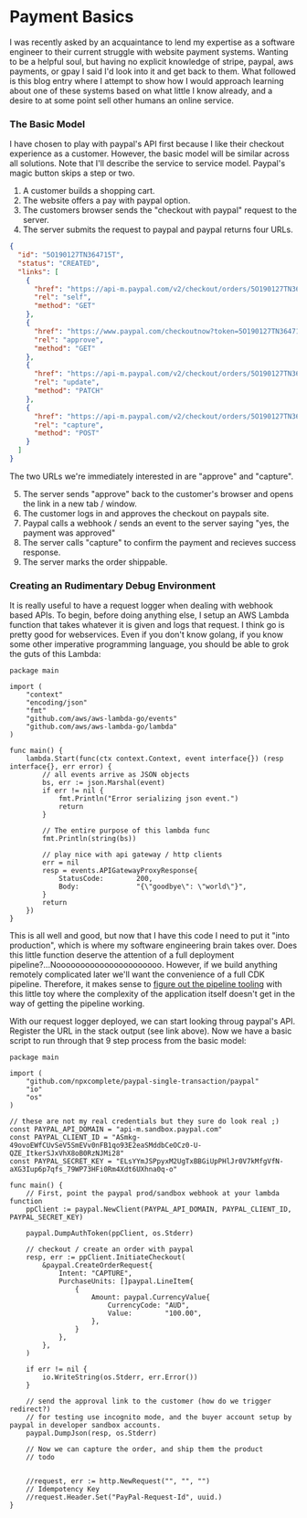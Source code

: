 
# Payment Basics

I was recently asked by an acquaintance to lend my expertise as a software engineer to their current struggle with website payment systems.
Wanting to be a helpful soul, but having no explicit knowledge of stripe, paypal, aws payments, or gpay I said I'd look into it and get back to them.
What followed is this blog entry where I attempt to show how I would approach learning about one of these systems based on what little I know already, and a desire to at some point sell other humans an online service.

### The Basic Model

I have chosen to play with paypal's API first because I like their checkout experience as a customer. 
However, the basic model will be similar across all solutions. 
Note that I'll describe the service to service model.
Paypal's magic button skips a step or two.

1) A customer builds a shopping cart.
2) The website offers a pay with paypal option.
3) The customers browser sends the "checkout with paypal" request to the server.
4) The server submits the request to paypal and paypal returns four URLs. 
```json
{
  "id": "5O190127TN364715T",
  "status": "CREATED",
  "links": [
    {
      "href": "https://api-m.paypal.com/v2/checkout/orders/5O190127TN364715T",
      "rel": "self",
      "method": "GET"
    },
    {
      "href": "https://www.paypal.com/checkoutnow?token=5O190127TN364715T",
      "rel": "approve",
      "method": "GET"
    },
    {
      "href": "https://api-m.paypal.com/v2/checkout/orders/5O190127TN364715T",
      "rel": "update",
      "method": "PATCH"
    },
    {
      "href": "https://api-m.paypal.com/v2/checkout/orders/5O190127TN364715T/capture",
      "rel": "capture",
      "method": "POST"
    }
  ]
}
```
The two URLs we're immediately interested in are "approve" and "capture".

5) The server sends "approve" back to the customer's browser and opens the link in a new tab / window.
6) The customer logs in and approves the checkout on paypals site.
7) Paypal calls a webhook / sends an event to the server saying "yes, the payment was approved"
8) The server calls "capture" to confirm the payment and recieves success response.
9) The server marks the order shippable.

### Creating an Rudimentary Debug Environment

It is really useful to have a request logger when dealing with webhook based APIs. 
To begin, before doing anything else, I setup an AWS Lambda function that takes whatever it is given and logs that request.
I think go is pretty good for webservices.
Even if you don't know golang, if you know some other imperative programming language, you should be able to grok the guts of this Lambda:
```golang
package main

import (
	"context"
	"encoding/json"
	"fmt"
	"github.com/aws/aws-lambda-go/events"
	"github.com/aws/aws-lambda-go/lambda"
)

func main() {
	lambda.Start(func(ctx context.Context, event interface{}) (resp interface{}, err error) {
		// all events arrive as JSON objects
		bs, err := json.Marshal(event)
		if err != nil {
			fmt.Println("Error serializing json event.")
			return
		}

		// The entire purpose of this lambda func
		fmt.Println(string(bs))

		// play nice with api gateway / http clients
		err = nil
		resp = events.APIGatewayProxyResponse{
			StatusCode:        200,
			Body:              "{\"goodbye\": \"world\"}",
		}
		return
	})
}
```
This is all well and good, but now that I have this code I need to put it "into production", which is where my software engineering brain takes over.
Does this little function deserve the attention of a full deployment pipeline?...Noooooooooooooooooooooo.
However, if we build anything remotely complicated later we'll want the convenience of a full CDK pipeline.
Therefore, it makes sense to [figure out the pipeline tooling](https://npxcomplete.github.io/2021-07-12/payment-basics-setup) with this little toy where the complexity of the application itself doesn't get in the way of getting the pipeline working.

With our request logger deployed, we can start looking throug paypal's API.
Register the URL in the stack output (see link above).
Now we have a basic script to run through that 9 step process from the basic model:
```golang
package main

import (
	"github.com/npxcomplete/paypal-single-transaction/paypal"
	"io"
	"os"
)

// these are not my real credentials but they sure do look real ;)
const PAYPAL_API_DOMAIN = "api-m.sandbox.paypal.com"
const PAYPAL_CLIENT_ID = "ASmkg-49ovoEWfCUvSeV5SmEVv0nFB1qo93E2eaSMddbCeOCz0-U-QZE_ItkerSJxVhX8oB0RzNJMi28"
const PAYPAL_SECRET_KEY = "ELsYYmJSPpyxM2UgTxBBGiUpPHlJr0V7kMfgVfN-aXG3Iup6p7qfs_79WP73HFi0Rm4Xdt6UXhna0q-o"

func main() {
	// First, point the paypal prod/sandbox webhook at your lambda function
	ppClient := paypal.NewClient(PAYPAL_API_DOMAIN, PAYPAL_CLIENT_ID, PAYPAL_SECRET_KEY)

	paypal.DumpAuthToken(ppClient, os.Stderr)

	// checkout / create an order with paypal
	resp, err := ppClient.InitiateCheckout(
		&paypal.CreateOrderRequest{
			Intent: "CAPTURE",
			PurchaseUnits: []paypal.LineItem{
				{
					Amount: paypal.CurrencyValue{
						CurrencyCode: "AUD",
						Value:        "100.00",
					},
				}
			},
		},
	)

	if err != nil {
		io.WriteString(os.Stderr, err.Error())
	}

	// send the approval link to the customer (how do we trigger redirect?)
	// for testing use incognito mode, and the buyer account setup by paypal in developer sandbox accounts.
	paypal.DumpJson(resp, os.Stderr)

	// Now we can capture the order, and ship them the product
	// todo


	//request, err := http.NewRequest("", "", "")
	// Idempotency Key
	//request.Header.Set("PayPal-Request-Id", uuid.)
}
```






